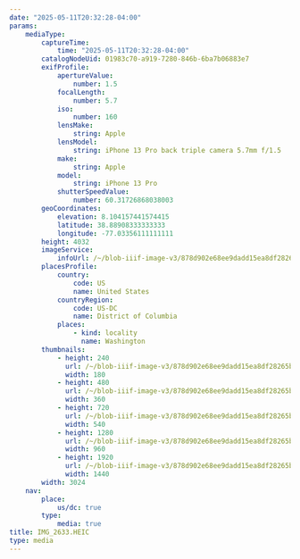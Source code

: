 ```yaml
---
date: "2025-05-11T20:32:28-04:00"
params:
    mediaType:
        captureTime:
            time: "2025-05-11T20:32:28-04:00"
        catalogNodeUid: 01983c70-a919-7280-846b-6ba7b06883e7
        exifProfile:
            apertureValue:
                number: 1.5
            focalLength:
                number: 5.7
            iso:
                number: 160
            lensMake:
                string: Apple
            lensModel:
                string: iPhone 13 Pro back triple camera 5.7mm f/1.5
            make:
                string: Apple
            model:
                string: iPhone 13 Pro
            shutterSpeedValue:
                number: 60.31726868038003
        geoCoordinates:
            elevation: 8.104157441574415
            latitude: 38.88908333333333
            longitude: -77.03356111111111
        height: 4032
        imageService:
            infoUrl: /~/blob-iiif-image-v3/878d902e68ee9dadd15ea8df28265b4623dc7139a58664b53761e860a2dd5f23/info.json
        placesProfile:
            country:
                code: US
                name: United States
            countryRegion:
                code: US-DC
                name: District of Columbia
            places:
                - kind: locality
                  name: Washington
        thumbnails:
            - height: 240
              url: /~/blob-iiif-image-v3/878d902e68ee9dadd15ea8df28265b4623dc7139a58664b53761e860a2dd5f23/full/180%2C240/0/default.jpg
              width: 180
            - height: 480
              url: /~/blob-iiif-image-v3/878d902e68ee9dadd15ea8df28265b4623dc7139a58664b53761e860a2dd5f23/full/360%2C480/0/default.jpg
              width: 360
            - height: 720
              url: /~/blob-iiif-image-v3/878d902e68ee9dadd15ea8df28265b4623dc7139a58664b53761e860a2dd5f23/full/540%2C720/0/default.jpg
              width: 540
            - height: 1280
              url: /~/blob-iiif-image-v3/878d902e68ee9dadd15ea8df28265b4623dc7139a58664b53761e860a2dd5f23/full/960%2C1280/0/default.jpg
              width: 960
            - height: 1920
              url: /~/blob-iiif-image-v3/878d902e68ee9dadd15ea8df28265b4623dc7139a58664b53761e860a2dd5f23/full/1440%2C1920/0/default.jpg
              width: 1440
        width: 3024
    nav:
        place:
            us/dc: true
        type:
            media: true
title: IMG_2633.HEIC
type: media
---
```


